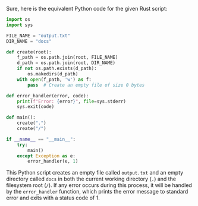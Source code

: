  Sure, here is the equivalent Python code for the given Rust script:

```python
import os
import sys

FILE_NAME = "output.txt"
DIR_NAME = "docs"

def create(root):
    f_path = os.path.join(root, FILE_NAME)
    d_path = os.path.join(root, DIR_NAME)
    if not os.path.exists(d_path):
        os.makedirs(d_path)
    with open(f_path, 'w') as f:
        pass  # Create an empty file of size 0 bytes

def error_handler(error, code):
    print(f"Error: {error}", file=sys.stderr)
    sys.exit(code)

def main():
    create(".")
    create("/")

if __name__ == "__main__":
    try:
        main()
    except Exception as e:
        error_handler(e, 1)
```

This Python script creates an empty file called `output.txt` and an empty directory called `docs` in both the current working directory (`.`) and the filesystem root (`/`). If any error occurs during this process, it will be handled by the `error_handler` function, which prints the error message to standard error and exits with a status code of 1.
